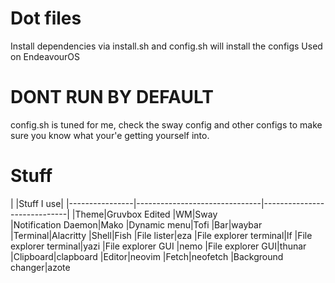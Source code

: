 # Dot files 
Install dependencies via install.sh and config.sh will install the configs
Used on EndeavourOS

# DONT RUN BY DEFAULT
config.sh is tuned for me, check the sway config and other configs to make sure you know what your'e getting yourself into.

# Stuff

|                |Stuff I use|
|----------------|-------------------------------|-----------------------------|
|Theme|Gruvbox Edited
|WM|Sway            
|Notification Daemon|Mako
|Dynamic menu|Tofi
|Bar|waybar
|Terminal|Alacritty
|Shell|Fish
|File lister|eza
|File explorer terminal|lf
|File explorer terminal|yazi
|File explorer GUI |nemo
|File explorer GUI|thunar
|Clipboard|clapboard
|Editor|neovim
|Fetch|neofetch
|Background changer|azote




